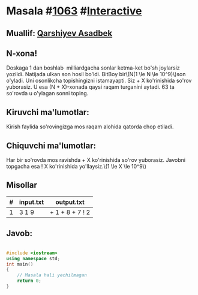 
<h1>Masala #<a href="https://robocontest.uz/tasks/1063">1063</a> #<a href="https://robocontest.uz/tasks?category=49">Interactive</a></h1>
<h2> Muallif: <a href="https://robocontest.uz/profile/asadbek">Qarshiyev Asadbek</a></h2>
<h2>N-xona!</h2>
<p>Doskaga 1 dan boshlab  milliardgacha sonlar ketma-ket bo'sh joylarsiz yozildi. Natijada ulkan son hosil bo'ldi. BitBoy bir\(N(1 \le N \le 10^9)\)son o'yladi. Uni osonlikcha topishingizni istamayapti.
Siz + X ko'rinishida so'rov yuborasiz. U esa (N + X)-xonada qaysi raqam turganini aytadi. 63 ta so'rovda u o'ylagan sonni toping.</p>
<h2>Kiruvchi ma'lumotlar:</h2>
<p>Kirish faylida so'rovingizga mos raqam alohida qatorda chop etiladi.</p>
<h2>Chiquvchi ma'lumotlar:</h2>
<p>Har bir so'rovda mos ravishda + X ko'rinishida so'rov yuborasiz. Javobni topgacha esa ! X ko'rinishida yo'llaysiz.\(1 \le X \le 10^9\)</p>
<h2>Misollar</h2>
<table>
    <thead>
        <tr>
            <th>#</th>
            <th>input.txt</th>
            <th>output.txt</th>
        </tr>
    </thead>
    <tbody>
            <tr>
                <td>1</td>
                <td>3
1
9</td>
                <td>+ 1
+ 8
+ 7
! 2</td>
            </tr>
    </tbody>
    </table>
    
<h2>Javob:</h2>

######
```cpp
#include <iostream>
using namespace std;
int main()
{
    // Masala hali yechilmagan
    return 0;
}
```

